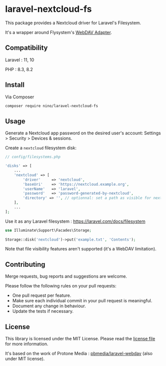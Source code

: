# laravel-nextcloud-fs

This package provides a Nextcloud driver for Laravel's Filesystem.

It's a wrapper around Flysystem's [WebDAV Adapter](https://flysystem.thephpleague.com/docs/adapter/webdav/).

## Compatibility
Laravel : 11, 10

PHP : 8.3, 8.2

## Install

Via Composer

``` bash
composer require nino/laravel-nextcloud-fs
```

## Usage

Generate a Nextcloud app password on the desired user's account: Settings > Security > Devices & sessions.

Create a `nextcloud` filesystem disk:

``` php
// config/filesystems.php

'disks' => [
	...
    'nextcloud' => [
        'driver'     => 'nextcloud',
        'baseUri'    => 'https://nextcloud.example.org',
        'userName'   => 'laravel',
        'password'   => 'password-generated-by-nextcloud',
        'directory' => '', // optionnal: set a path as visible for nextcloud user defined in userName
    ],
	...
];
```

Use it as any Laravel filesystem : https://laravel.com/docs/filesystem

```php
use Illuminate\Support\Facades\Storage;
 
Storage::disk('nextcloud')->put('example.txt', 'Contents');
```

Note that file visibility features aren't supported (it's a WebDAV limitation).

## Contributing

Merge requests, bug reports and suggestions are welcome.

Please follow the following rules on your pull requests:
- One pull request per feature.
- Make sure each individual commit in your pull request is meaningful.
- Document any change in behaviour.
- Update the tests if necessary.

## License

This library is licensed under the  MIT License. Please read the [license file](LICENSE) for more information.

It's based on the work of Protone Media : [pbmedia/laravel-webdav](https://packagist.org/packages/pbmedia/laravel-webdav) (also under MIT license).
